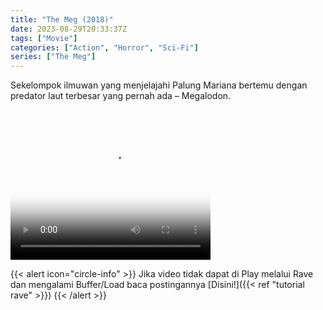```yaml
---
title: "The Meg (2018)"
date: 2023-08-29T20:33:37Z
tags: ["Movie"]
categories: ["Action", "Horror", "Sci-Fi"]
series: ["The Meg"]
---
```


Sekelompok ilmuwan yang menjelajahi Palung Mariana bertemu dengan predator laut terbesar yang pernah ada – Megalodon.

<video width="320" height="240" poster="https://www.themoviedb.org/t/p/original/5pvd2EnLM2xdG3lHwO13ws6XN78.jpg" controls>
   <source src="https://kp3d-my.sharepoint.com/personal/ryoo_kp3d_onmicrosoft_com/_layouts/15/download.aspx?share=ETAI0i9DUp1Nv38EbAB1g38BiZmwzpUTlyXJh7WQG1ZEeA" type="video/mp4">
</video>

{{< alert icon="circle-info" >}}
Jika video tidak dapat di Play melalui Rave dan mengalami Buffer/Load baca postingannya [Disini!]({{< ref "tutorial rave" >}})
{{< /alert >}}



